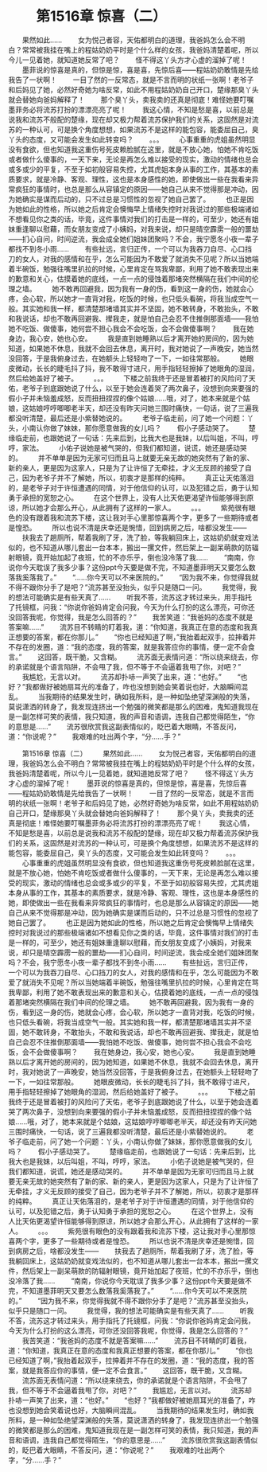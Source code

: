 # 　　第1516章 惊喜（二）
　　果然如此……
　　女为悦己者容，天佑都明白的道理，我爸妈怎么会不明白？常常被我挂在嘴上的程姑奶奶平时是个什么样的女孩，我爸妈清楚着呢，所以今儿一见着她，就知道她反常了吧？
　　怪不得这丫头方才心虚的溜掉了呢！
　　墨菲说的惊喜是真的，但惊是惊，喜是喜，先惊后喜——程姑奶奶敢情是先给我告了一状啊！
　　一目了然的一反常态，就是不言而明的状纸一张啊！老爷子和后妈见了她，必然好奇她为啥反常，如此不用程姑奶奶自己开口，楚缘那臭丫头就会替她向爸妈解释了！
　　那个臭丫头，卖我卖的还真是彻底！难怪她要叮嘱墨菲务必将流苏打扮的漂漂亮亮了呢！
　　我这心情，不知是愁是喜，以前总是说我和流苏不般配的楚缘，现在却又极力帮着流苏保护我们的关系，这固然是对流苏的一种认可，可是换个角度想想，如果流苏不是这样的能包容，能委屈自己，臭丫头的态度，又可能会发生如此转变吗？
　　。。。
　　心事重重的虎姐虽然明显没有食欲，但也知道我这重伤号死皮赖脸腻在这里，就是不放心她，怕她不肯吃饭或者做什么傻事的，一天下来，无论是再怎么难以接受的现实，激动的情绪也总会或多或少的平复，不至于如初般容易失控，尤其虎姐本身从事的工作，其基本的素质要求，就是冷静、客观、理性，这也是本身感性的她，即使做出一些在我看来异常疯狂的事情时，也总是那么从容镇定的原因——她自己从来不觉得那是冲动，因为她确实是谋而后动的，只不过总是习惯性的忽视了她自己罢了。
　　也正是因为她如此的性格，所以她之后肯定会懊悔早上情绪失控时对我说过的那些极端诸如不想看见你之类的话，毕竟，这件事情对我们的打击是一样的，可至少，她还有姐妹重逢聊以慰藉，而女朋友变成了小姨妈，对我来说，却只是晴空霹雳一般的噩劫——扪心自问，时间逆流，我会成全她们姐妹团聚吗？不会，我宁愿冬小夜一辈子都找不到冬小雨……
　　有些扯远，言归正传，一个可以为我吞刀自尽、心口挡刀的女人，对我的感情和在乎，怎么可能因为不敢爱了就消失不见呢？所以当她端着半碗饭，勉强往嘴里扒拉的时候，心里肯定在骂我卑鄙，利用了她不敢表现出来的歉意和关心，估摸着她的底线，一点一点的侵蚀着那堵突然横隔在我们中间的伦理之墙。
　　她不敢再回避我，因为我有一身的伤，看到这一身的伤，她就会心疼，会心软，所以她才一直背对我，吃饭的时候，也只低头看碗，将我当成空气一般。其实她和我一样，都清楚那堵墙其实并不坚固，她不敢转身，不敢抬头，不敢和我说话，却也不敢再回避我、撵我走，就是怕自己会忍不住推倒那面墙——我怕她不吃饭、做傻事，她何尝不担心我会不会吃饭，会不会做傻事啊？
　　我在她身边，我心安，她也心安。
　　我是直到她睡熟以后才离开她的房间的，因为她知道，如果她不休息，我就不会回去休息，离开时，我对她说了一声晚安，她当然没回答，于是我俯身过去，在她额头上轻轻吻了一下，一如往常那般。
　　她眼皮微动，长长的睫毛抖了抖，我不敢得寸进尺，用手指轻轻擦掉了她眼角的湿润，然后给她盖好了被子。
　　。。。
　　下楼之前我终于还是冒着被打的风险问了天佑，老爷子到底跟她说了什么，以至于她会连着哭了两次鼻子，没想到向来要强的假小子并未恼羞成怒，反而扭扭捏捏的像个姑娘……哦，对了，她本来就是个姑娘，这姑娘哼哼唧唧老半天，却还没有昨天问她三围时痛快，一句话，说了三遍我都没听清楚，最后还是小紫替她说的。
　　老爷子临走前，问了她一个问题：丫头，小南认你做了妹妹，那你愿意做我的女儿吗？
　　假小子感动哭了。
　　楚缘临走前，也跟她说了一句话：先来后到，比我大也是我妹，以后叫姐，不叫，哼哼，家法。
　　小佑子说她是被气哭的，但我们都知道，说谎，她还是感动哭的。
　　并不单单是因为无家可归而且马上就要无亲无故的她突然有了新的家、新的亲人，更是因为这家人，只是为了让许恒了无牵挂，才义无反顾的接受了自己，因为老爷子并不了解她，所以，初衷才是那样的纯粹。
　　真正让天佑落泪的，是老爷子对于许恒遭遇的同情，对于他信仰的认可，以及犯错之后，勇于认知勇于承担的宽恕之心。
　　在这个世界上，没有人比天佑更渴望许恒能够得到原谅，所以她才会那么开心，从此拥有了这样的一家人。
　　。。。
　　紫苑很有眼色的没有跟着我和流苏下楼，这让我对手心里那惊喜两个字，更多了一些期待或者是惶恐。
　　所以也说不清是庆幸还是惋惜，回到病房之后，啥都没发生——
　　扶我去了趟厕所，帮着我刷了牙，洗了脸，等我躺回床上，这姑奶奶就变戏法似的，也不知道从哪儿套出一台本本，搬出一摞文件，然后架上一副呆萌款的防辐射眼镜，竟开始加起了夜班，忙的不亦乐乎，倒也没冷落了我……
　　“南南，你说你今天耽误了我多少事？这份ppt今天要是做不完，不知道墨菲明天又要怎么数落我奚落我了。”
　　“……你今天可以不来医院的。”
　　“因为我不来，你觉得我就不得不跟你分手了是吧？”流苏甚至没抬头，似乎只是随口一问。
　　我觉得，我的想法可能确实是有些天真了……
　　听我不答，流苏这才转过来头，用手指托了托镜框，问我：“你说你爸妈肯定会问我，今天为什么打扮的这么漂亮，可你还没回答我呢，你觉得，我是怎么回答的？”
　　我苦笑道：“我爸妈的态度不就是答案嘛……”
　　流苏目不转睛的盯着我，道：“你知道，我真正在意的态度和我真正想要的答案，都在你那儿。”
　　“你也已经知道了啊，”我抬着起双手，拉抻着并不存在的发圈，道：“我的态度，我的答案，就是我答应你的事情，便一定不会食言。”
　　这回答，既干脆，又含糊。
　　流苏面无表情问道：“所以绕来绕去，你的承诺就是个语言陷阱，不会甩了我，但不等于不会逼着我甩了你，对吧？”
　　我尴尬，无言以对。
　　流苏却扑哧一声笑了出来，道：“也好。”
　　“也好？”我都做好被她扇耳光的准备了，咋也没想到她会笑着说也好，大脑瞬间混乱。
　　当我期待的结果发生时，确如我所料，是一种如坠绝望深渊般的失落，莫说潇洒的转身了，我发现连挤出一个勉强的微笑都是那么的困难，鬼知道我现在是一副怎样可笑的表情，我只知道，我的声音和语调，连我自己都觉得陌生，“你的意思是……”
　　流苏很欣赏我这副表情似的，眨巴着大眼睛，不答反问，道：“你说呢？”
　　我艰难的吐出两个字，“分……手？”

　　第1516章 惊喜（二）
　　果然如此……
　　女为悦己者容，天佑都明白的道理，我爸妈怎么会不明白？常常被我挂在嘴上的程姑奶奶平时是个什么样的女孩，我爸妈清楚着呢，所以今儿一见着她，就知道她反常了吧？
　　怪不得这丫头方才心虚的溜掉了呢！
　　墨菲说的惊喜是真的，但惊是惊，喜是喜，先惊后喜——程姑奶奶敢情是先给我告了一状啊！
　　一目了然的一反常态，就是不言而明的状纸一张啊！老爷子和后妈见了她，必然好奇她为啥反常，如此不用程姑奶奶自己开口，楚缘那臭丫头就会替她向爸妈解释了！
　　那个臭丫头，卖我卖的还真是彻底！难怪她要叮嘱墨菲务必将流苏打扮的漂漂亮亮了呢！
　　我这心情，不知是愁是喜，以前总是说我和流苏不般配的楚缘，现在却又极力帮着流苏保护我们的关系，这固然是对流苏的一种认可，可是换个角度想想，如果流苏不是这样的能包容，能委屈自己，臭丫头的态度，又可能会发生如此转变吗？
　　。。。
　　心事重重的虎姐虽然明显没有食欲，但也知道我这重伤号死皮赖脸腻在这里，就是不放心她，怕她不肯吃饭或者做什么傻事的，一天下来，无论是再怎么难以接受的现实，激动的情绪也总会或多或少的平复，不至于如初般容易失控，尤其虎姐本身从事的工作，其基本的素质要求，就是冷静、客观、理性，这也是本身感性的她，即使做出一些在我看来异常疯狂的事情时，也总是那么从容镇定的原因——她自己从来不觉得那是冲动，因为她确实是谋而后动的，只不过总是习惯性的忽视了她自己罢了。
　　也正是因为她如此的性格，所以她之后肯定会懊悔早上情绪失控时对我说过的那些极端诸如不想看见你之类的话，毕竟，这件事情对我们的打击是一样的，可至少，她还有姐妹重逢聊以慰藉，而女朋友变成了小姨妈，对我来说，却只是晴空霹雳一般的噩劫——扪心自问，时间逆流，我会成全她们姐妹团聚吗？不会，我宁愿冬小夜一辈子都找不到冬小雨……
　　有些扯远，言归正传，一个可以为我吞刀自尽、心口挡刀的女人，对我的感情和在乎，怎么可能因为不敢爱了就消失不见呢？所以当她端着半碗饭，勉强往嘴里扒拉的时候，心里肯定在骂我卑鄙，利用了她不敢表现出来的歉意和关心，估摸着她的底线，一点一点的侵蚀着那堵突然横隔在我们中间的伦理之墙。
　　她不敢再回避我，因为我有一身的伤，看到这一身的伤，她就会心疼，会心软，所以她才一直背对我，吃饭的时候，也只低头看碗，将我当成空气一般。其实她和我一样，都清楚那堵墙其实并不坚固，她不敢转身，不敢抬头，不敢和我说话，却也不敢再回避我、撵我走，就是怕自己会忍不住推倒那面墙——我怕她不吃饭、做傻事，她何尝不担心我会不会吃饭，会不会做傻事啊？
　　我在她身边，我心安，她也心安。
　　我是直到她睡熟以后才离开她的房间的，因为她知道，如果她不休息，我就不会回去休息，离开时，我对她说了一声晚安，她当然没回答，于是我俯身过去，在她额头上轻轻吻了一下，一如往常那般。
　　她眼皮微动，长长的睫毛抖了抖，我不敢得寸进尺，用手指轻轻擦掉了她眼角的湿润，然后给她盖好了被子。
　　。。。
　　下楼之前我终于还是冒着被打的风险问了天佑，老爷子到底跟她说了什么，以至于她会连着哭了两次鼻子，没想到向来要强的假小子并未恼羞成怒，反而扭扭捏捏的像个姑娘……哦，对了，她本来就是个姑娘，这姑娘哼哼唧唧老半天，却还没有昨天问她三围时痛快，一句话，说了三遍我都没听清楚，最后还是小紫替她说的。
　　老爷子临走前，问了她一个问题：丫头，小南认你做了妹妹，那你愿意做我的女儿吗？
　　假小子感动哭了。
　　楚缘临走前，也跟她说了一句话：先来后到，比我大也是我妹，以后叫姐，不叫，哼哼，家法。
　　小佑子说她是被气哭的，但我们都知道，说谎，她还是感动哭的。
　　并不单单是因为无家可归而且马上就要无亲无故的她突然有了新的家、新的亲人，更是因为这家人，只是为了让许恒了无牵挂，才义无反顾的接受了自己，因为老爷子并不了解她，所以，初衷才是那样的纯粹。
　　真正让天佑落泪的，是老爷子对于许恒遭遇的同情，对于他信仰的认可，以及犯错之后，勇于认知勇于承担的宽恕之心。
　　在这个世界上，没有人比天佑更渴望许恒能够得到原谅，所以她才会那么开心，从此拥有了这样的一家人。
　　。。。
　　紫苑很有眼色的没有跟着我和流苏下楼，这让我对手心里那惊喜两个字，更多了一些期待或者是惶恐。
　　所以也说不清是庆幸还是惋惜，回到病房之后，啥都没发生——
　　扶我去了趟厕所，帮着我刷了牙，洗了脸，等我躺回床上，这姑奶奶就变戏法似的，也不知道从哪儿套出一台本本，搬出一摞文件，然后架上一副呆萌款的防辐射眼镜，竟开始加起了夜班，忙的不亦乐乎，倒也没冷落了我……
　　“南南，你说你今天耽误了我多少事？这份ppt今天要是做不完，不知道墨菲明天又要怎么数落我奚落我了。”
　　“……你今天可以不来医院的。”
　　“因为我不来，你觉得我就不得不跟你分手了是吧？”流苏甚至没抬头，似乎只是随口一问。
　　我觉得，我的想法可能确实是有些天真了……
　　听我不答，流苏这才转过来头，用手指托了托镜框，问我：“你说你爸妈肯定会问我，今天为什么打扮的这么漂亮，可你还没回答我呢，你觉得，我是怎么回答的？”
　　我苦笑道：“我爸妈的态度不就是答案嘛……”
　　流苏目不转睛的盯着我，道：“你知道，我真正在意的态度和我真正想要的答案，都在你那儿。”
　　“你也已经知道了啊，”我抬着起双手，拉抻着并不存在的发圈，道：“我的态度，我的答案，就是我答应你的事情，便一定不会食言。”
　　这回答，既干脆，又含糊。
　　流苏面无表情问道：“所以绕来绕去，你的承诺就是个语言陷阱，不会甩了我，但不等于不会逼着我甩了你，对吧？”
　　我尴尬，无言以对。
　　流苏却扑哧一声笑了出来，道：“也好。”
　　“也好？”我都做好被她扇耳光的准备了，咋也没想到她会笑着说也好，大脑瞬间混乱。
　　当我期待的结果发生时，确如我所料，是一种如坠绝望深渊般的失落，莫说潇洒的转身了，我发现连挤出一个勉强的微笑都是那么的困难，鬼知道我现在是一副怎样可笑的表情，我只知道，我的声音和语调，连我自己都觉得陌生，“你的意思是……”
　　流苏很欣赏我这副表情似的，眨巴着大眼睛，不答反问，道：“你说呢？”
　　我艰难的吐出两个字，“分……手？”
